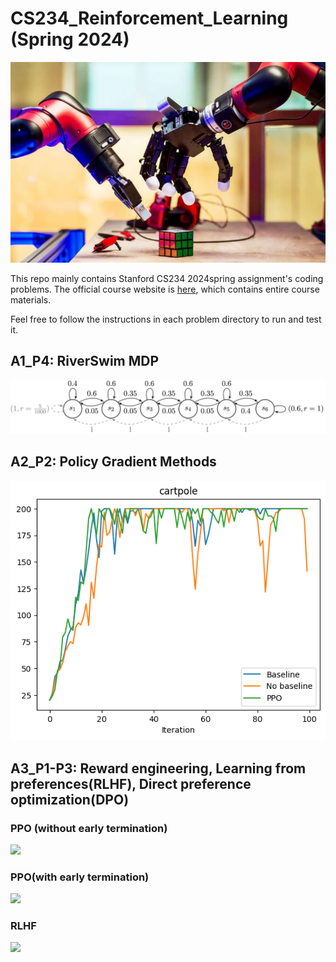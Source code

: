 # CS234_Reinforcement_Learning (Spring 2024)
![](Fig/RL.png)

This repo mainly contains Stanford CS234 2024spring assignment's coding problems. The official course website is [here](https://web.stanford.edu/class/cs234/), which contains entire course materials.

Feel free to follow the instructions in each problem directory to run and test it.
## A1_P4: RiverSwim MDP

![](A1_RiverSwim_MDP/RiverSwim_MDP.png)

## A2_P2: Policy Gradient Methods

![results-cartpole](A2_Policy_Gradient_Methods/code/results/results-cartpole.png)

## A3_P1-P3: Reward engineering, Learning from preferences(RLHF), Direct preference optimization(DPO)

### PPO (without early termination)

![](A3_RLHF_DPO/results/Hopper-v3-early-termination=False-seed=1/video.gif)



### PPO(with early termination)

![](A3_RLHF_DPO/results/Hopper-v3-early-termination=True-seed=1/video.gif)

### RLHF

![](A3_RLHF_DPO/results_rlhf/Hopper-v3-rlhf-seed=0/video.gif)

